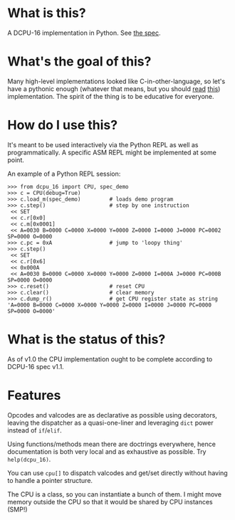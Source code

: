 # What is this?

A DCPU-16 implementation in Python. See [the spec][0].

# What's the goal of this?

Many high-level implementations looked like C-in-other-language, so let's have a pythonic enough (whatever that means, but you should [read][1] [this][2]) implementation. The spirit of the thing is to be educative for everyone.

# How do I use this?

It's meant to be used interactively via the Python REPL as well as programmatically. A specific ASM REPL might be implemented at some point.

An example of a Python REPL session:

    >>> from dcpu_16 import CPU, spec_demo
    >>> c = CPU(debug=True)
    >>> c.load_m(spec_demo)         # loads demo program
    >>> c.step()                    # step by one instruction
     << SET
     << c.r[0x0]
     << c.m[0x0001]
     << A=0030 B=0000 C=0000 X=0000 Y=0000 Z=0000 I=0000 J=0000 PC=0002 SP=0000 O=0000
    >>> c.pc = 0xA                  # jump to 'loopy thing'
    >>> c.step()
     << SET
     << c.r[0x6]
     << 0x000A
     << A=0030 B=0000 C=0000 X=0000 Y=0000 Z=0000 I=000A J=0000 PC=000B SP=0000 O=0000
    >>> c.reset()                   # reset CPU
    >>> c.clear()                   # clear memory
    >>> c.dump_r()                  # get CPU register state as string
    'A=0000 B=0000 C=0000 X=0000 Y=0000 Z=0000 I=0000 J=0000 PC=0000 SP=0000 O=0000'

# What is the status of this?

As of v1.0 the CPU implementation ought to be complete according to DCPU-16 spec v1.1.

# Features

Opcodes and valcodes are as declarative as possible using decorators, leaving the dispatcher as a quasi-one-liner and leveraging `dict` power instead of `if`/`elif`.

Using functions/methods mean there are doctrings everywhere, hence documentation is both very local and as exhaustive as possible. Try `help(dcpu_16)`.

You can use `cpu[]` to dispatch valcodes and get/set directly without having to handle a pointer structure.


The CPU is a class, so you can instantiate a bunch of them. I might move memory outside the CPU so that it would be shared by CPU instances (SMP!)

[0]: http://0x10c.com/doc/dcpu-16.txt
[1]: http://www.dabeaz.com/generators/
[2]: http://www.dabeaz.com/coroutines/
